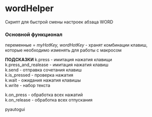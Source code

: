 # wordHelper
Скрипт для быстрой смены настроек абзаца WORD


### Основной функционал

переменные = *myHotKey, wordHotKey* - хранят комбинации клавиш, которые необходимо изменять
для работы с макросом

**ПОДСКАЗКИ**
k.press - имитация нажатия клавищи\
k.press_and_realease - имитация нажатия клавиш\
k.send - отправка сочетания клавиш\
k.is_pressed - проверка нажатия\
k.wait - ожидания нажатия клавишы\
k.write - набор текста

k.on_press - обработка всех нажатий\
k.on_release - обработка всех отпускания


pyautogui

